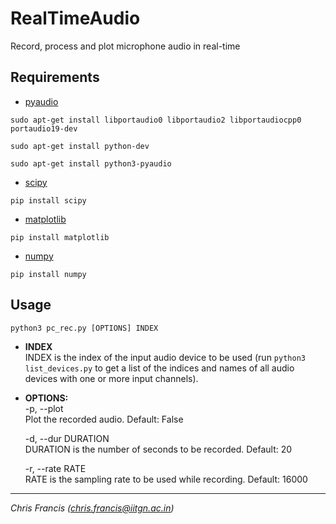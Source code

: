 # RealTimeAudio
Record, process and plot microphone audio in real-time

## Requirements

* [pyaudio](https://people.csail.mit.edu/hubert/pyaudio/)

```
sudo apt-get install libportaudio0 libportaudio2 libportaudiocpp0 portaudio19-dev

sudo apt-get install python-dev

sudo apt-get install python3-pyaudio
```

* [scipy](https://scipy.org/)

```
pip install scipy
```

* [matplotlib](https://matplotlib.org/)

```
pip install matplotlib
```

* [numpy](https://numpy.org/)

```
pip install numpy
```

## Usage

```
python3 pc_rec.py [OPTIONS] INDEX
```

* **INDEX**   
    INDEX is the index of the input audio device to be used (run `python3 list_devices.py` to get a list of the indices and names of all audio devices with one or more input channels). 
    
* **OPTIONS:**   
    -p, --plot   
        Plot the recorded audio. Default: False   
       
    -d, --dur DURATION   
        DURATION is the number of seconds to be recorded. Default: 20   
       
    -r, --rate RATE   
        RATE is the sampling rate to be used while recording. Default: 16000   
        
---

_Chris Francis (chris.francis@iitgn.ac.in)_  
